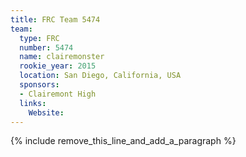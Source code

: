 ```yaml
---
title: FRC Team 5474
team:
  type: FRC
  number: 5474
  name: clairemonster
  rookie_year: 2015
  location: San Diego, California, USA
  sponsors:
  - Clairemont High
  links:
    Website:
---
```


{% include remove_this_line_and_add_a_paragraph %}